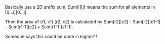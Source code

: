 
Basically use a 2D prefix sum,   Sum[i][j] means the sum for all elements in [0...i][0...j].   

Then the area of (r1, c1)   (r2, c2) is calculated by Sum[r2][c2] - Sum[r2][c1-1] - Sum[r1-1][c2] + Sum[r1-1][c1-1].      

Someone says this could be done in logmn? !   

  